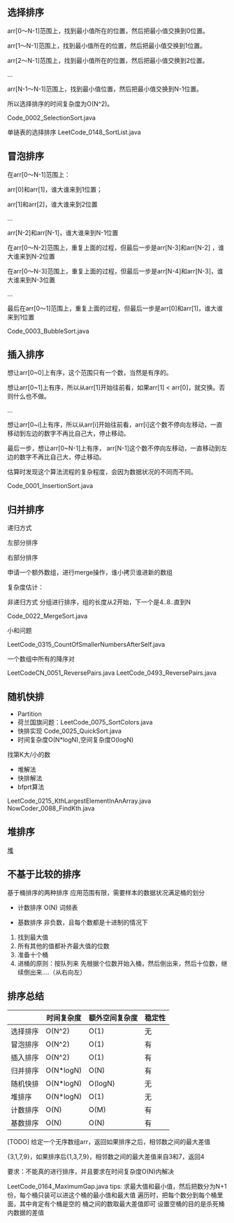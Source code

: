 ## 选择排序

arr[0～N-1]范围上，找到最小值所在的位置，然后把最小值交换到0位置。

arr[1～N-1]范围上，找到最小值所在的位置，然后把最小值交换到1位置。

arr[2～N-1]范围上，找到最小值所在的位置，然后把最小值交换到2位置。

…

arr[N-1～N-1]范围上，找到最小值位置，然后把最小值交换到N-1位置。

所以选择排序的时间复杂度为O(N^2)。

Code_0002_SelectionSort.java

单链表的选择排序
LeetCode_0148_SortList.java


## 冒泡排序

在arr[0～N-1]范围上：

arr[0]和arr[1]，谁大谁来到1位置；

arr[1]和arr[2]，谁大谁来到2位置

…

arr[N-2]和arr[N-1]，谁大谁来到N-1位置

在arr[0～N-2]范围上，重复上面的过程，但最后一步是arr[N-3]和arr[N-2]
，谁大谁来到N-2位置

在arr[0～N-3]范围上，重复上面的过程，但最后一步是arr[N-4]和arr[N-3]，谁大谁来到N-3位置

…

最后在arr[0～1]范围上，重复上面的过程，但最后一步是arr[0]和arr[1]，谁大谁来到1位置

Code_0003_BubbleSort.java



## 插入排序

想让arr[0~0]上有序，这个范围只有一个数，当然是有序的。

想让arr[0~1]上有序，所以从arr[1]开始往前看，如果arr[1] < arr[0]，就交换。否则什么也不做。

…

想让arr[0~i]上有序，所以从arr[i]开始往前看，arr[i]这个数不停向左移动，一直移动到左边的数字不再比自己大，停止移动。

最后一步，想让arr[0~N-1]上有序， arr[N-1]这个数不停向左移动，一直移动到左边的数字不再比自己大，停止移动。


估算时发现这个算法流程的复杂程度，会因为数据状况的不同而不同。

Code_0001_InsertionSort.java


## 归并排序

递归方式

左部分排序

右部分排序

申请一个额外数组，进行merge操作，谁小拷贝谁进新的数组

复杂度估计：


非递归方式
分组进行排序，组的长度从2开始，下一个是4..8..直到N


Code_0022_MergeSort.java

小和问题

LeetCode_0315_CountOfSmallerNumbersAfterSelf.java

一个数组中所有的降序对

LeetCodeCN_0051_ReversePairs.java
LeetCode_0493_ReversePairs.java


## 随机快排

- Partition
- 荷兰国旗问题：LeetCode_0075_SortColors.java
- 快排实现 Code_0025_QuickSort.java
- 时间复杂度O(N*logN),空间复杂度O(logN)

找第K大/小的数
- 堆解法
- 快排解法
- bfprt算法

LeetCode_0215_KthLargestElementInAnArray.java
NowCoder_0088_FindKth.java

## 堆排序
[堆](堆.md)

## 不基于比较的排序
基于桶排序的两种排序
应用范围有限，需要样本的数据状况满足桶的划分 
- 计数排序
O(N) 词频表

- 基数排序
非负数，且每个数都是十进制的情况下
1. 找到最大值
2. 所有其他的值都补齐最大值的位数
3. 准备十个桶
4. 进桶的原则：按队列来 先根据个位数开始入桶，然后倒出来，然后十位数，继续倒出来....（从右向左）


## 排序总结

|          | 时间复杂度 | 额外空间复杂度 | 稳定性 |
| -------- | ---------- | -------------- | ------ |
| 选择排序 | O(N^2)     | O(1)           | 无     |
| 冒泡排序 | O(N^2)     | O(1)           | 有     |
| 插入排序 | O(N^2)     | O(1)           | 有     |
| 归并排序 | O(N*logN)  | O(N)           | 有     |
| 随机快排 | O(N*logN)  | O(logN)        | 无     |
| 堆排序   | O(N*logN)  | O(1)           | 无     |
| 计数排序 | O(N)       | O(M)           | 有     |
| 基数排序 | O(N)       | O(N)           | 有     |


[TODO]
给定一个无序数组arr，返回如果排序之后，相邻数之间的最大差值

{3,1,7,9}，如果排序后{1,3,7,9}，相邻数之间的最大差值来自3和7，返回4

要求：不能真的进行排序，并且要求在时间复杂度O(N)内解决

LeetCode_0164_MaximumGap.java
tips:
求最大值和最小值，然后把数分为N+1份，每个桶只装可以进这个桶的最小值和最大值
遍历时，把每个数分到每个桶里面，其中肯定有个桶是空的
桶之间的数取最大差值即可
设置空桶的目的是杀死桶内数据的差值
